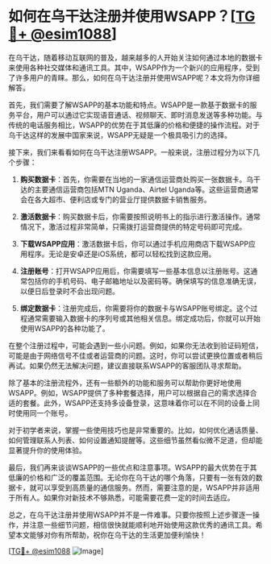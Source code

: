 # 如何在乌干达注册并使用WSAPP？[[TG💪+ @esim1088](https://t.me/s/esim1088)]

在乌干达，随着移动互联网的普及，越来越多的人开始关注如何通过本地的数据卡来使用各种社交媒体和通讯工具。其中，WSAPP作为一个新兴的应用程序，受到了许多用户的青睐。那么，如何在乌干达注册并使用WSAPP呢？本文将为你详细解答。

首先，我们需要了解WSAPP的基本功能和特点。WSAPP是一款基于数据卡的服务平台，用户可以通过它实现语音通话、视频聊天、即时消息发送等多种功能。与传统的电话服务相比，WSAPP的优势在于其低廉的价格和便捷的操作流程。对于乌干达这样的发展中国家来说，WSAPP无疑是一个极具吸引力的选择。

接下来，我们来看看如何在乌干达注册WSAPP。一般来说，注册过程分为以下几个步骤：

1. **购买数据卡**：首先，你需要在当地的一家通信运营商处购买一张数据卡。乌干达的主要通信运营商包括MTN Uganda、Airtel Uganda等。这些运营商通常会在各大超市、便利店或专门的营业厅提供数据卡销售服务。

2. **激活数据卡**：购买数据卡后，你需要按照说明书上的指示进行激活操作。通常情况下，激活过程非常简单，只需拨打运营商提供的特定号码即可完成。

3. **下载WSAPP应用**：激活数据卡后，你可以通过手机应用商店下载WSAPP应用程序。无论是安卓还是iOS系统，都可以轻松找到这款应用。

4. **注册账号**：打开WSAPP应用后，你需要填写一些基本信息以注册账号。这通常包括你的手机号码、电子邮箱地址以及密码等。确保填写的信息准确无误，以便日后登录时不会出现问题。

5. **绑定数据卡**：注册完成后，你需要将你的数据卡与WSAPP账号绑定。这个过程通常需要输入数据卡的序列号或其他相关信息。绑定成功后，你就可以开始使用WSAPP的各种功能了。

在整个注册过程中，可能会遇到一些小问题。例如，如果你无法收到验证码短信，可能是由于网络信号不佳或者运营商的问题。这时，你可以尝试更换位置或者稍后再试。如果仍然无法解决问题，建议直接联系WSAPP的客服团队寻求帮助。

除了基本的注册流程外，还有一些额外的功能和服务可以帮助你更好地使用WSAPP。例如，WSAPP提供了多种套餐选择，用户可以根据自己的需求选择合适的套餐。此外，WSAPP还支持多设备登录，这意味着你可以在不同的设备上同时使用同一个账号。

对于初学者来说，掌握一些使用技巧也是非常重要的。比如，如何优化通话质量、如何管理联系人列表、如何设置通知提醒等。这些细节虽然看似微不足道，但却能显著提升你的使用体验。

最后，我们再来谈谈WSAPP的一些优点和注意事项。WSAPP的最大优势在于其低廉的价格和广泛的覆盖范围。无论你在乌干达的哪个角落，只要有一张有效的数据卡，就可以享受到高质量的通信服务。然而，需要注意的是，WSAPP并非适用于所有人。如果你对新技术不够熟悉，可能需要花费一定的时间去适应。

总之，在乌干达注册并使用WSAPP并不是一件难事。只要你按照上述步骤逐一操作，并注意一些细节问题，相信很快就能顺利地开始使用这款优秀的通讯工具。希望本文能够对你有所帮助，祝你在乌干达的生活更加便利愉快！

[[TG💪+ @esim1088](https://t.me/s/esim1088) ![Image](https://i.postimg.cc/4NQfJmqS/Snipaste-2025-05-13-00-14-12.png)]